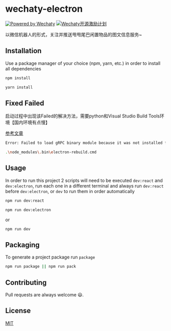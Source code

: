 # wechaty-electron
[![Powered by Wechaty](https://img.shields.io/badge/Powered%20By-Wechaty-green.svg)](https://github.com/chatie/wechaty)
[![Wechaty开源激励计划](https://img.shields.io/badge/Wechaty-开源激励计划-green.svg)](https://github.com/juzibot/Welcome/wiki/Everything-about-Wechaty)

以微信机器人的形式，关注并推送甩甩尾巴闲置物品的图文信息服务~

## Installation

Use a package manager of your choice (npm, yarn, etc.) in order to install all dependencies

```bash
npm install
```

```bash
yarn install
```

## Fixed Failed
启动过程中出现该Failed的解决方法，需要python和Visual Studio Build Tools环境【国内环境有点慢】

[参考文章](https://blog.csdn.net/qq_25932877/article/details/88306557) 

```bash
Error: Failed to load gRPC binary module because it was not installed for the current system
```

```bash
.\node_modules\.bin\electron-rebuild.cmd
```

## Usage
In order to run this project 2 scripts will need to be executed `dev:react` and `dev:electron`, run each one in a different terminal and always run `dev:react` before `dev:electron`, or `dev` to run them in order automatically

```bash
npm run dev:react
```
```bash
npm run dev:electron
```

or

```bash
npm run dev
```

## Packaging
To generate a project package run `package`

```bash
npm run package || npm run pack
```



## Contributing

Pull requests are always welcome 😃.

## License

[MIT](https://choosealicense.com/licenses/mit/)
